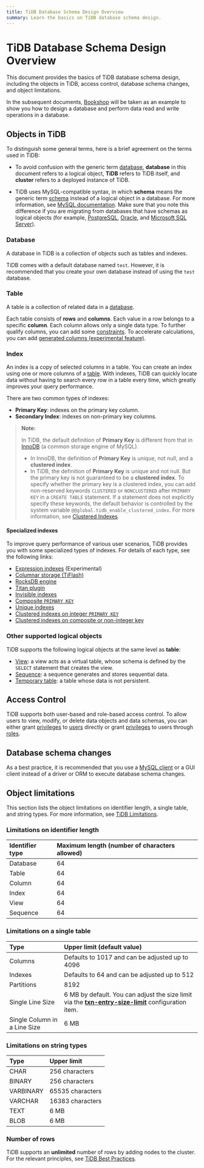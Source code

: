 ```yaml
---
title: TiDB Database Schema Design Overview
summary: Learn the basics on TiDB database schema design.
---
```


# TiDB Database Schema Design Overview

This document provides the basics of TiDB database schema design, including the objects in TiDB, access control, database schema changes, and object limitations.

In the subsequent documents, [Bookshop](/develop/dev-guide-bookshop-schema-design.md) will be taken as an example to show you how to design a database and perform data read and write operations in a database.

## Objects in TiDB

To distinguish some general terms, here is a brief agreement on the terms used in TiDB:

- To avoid confusion with the generic term [database](https://en.wikipedia.org/wiki/Database), **database** in this document refers to a logical object, **TiDB** refers to TiDB itself, and **cluster** refers to a deployed instance of TiDB.

- TiDB uses MySQL-compatible syntax, in which **schema** means the generic term [schema](https://en.wiktionary.org/wiki/schema) instead of a logical object in a database. For more information, see [MySQL documentation](https://dev.mysql.com/doc/refman/8.0/en/create-database.html). Make sure that you note this difference if you are migrating from databases that have schemas as logical objects (for example, [PostgreSQL](https://www.postgresql.org/docs/current/ddl-schemas.html), [Oracle](https://docs.oracle.com/en/database/oracle/oracle-database/21/tdddg/creating-managing-schema-objects.html), and [Microsoft SQL Server](https://docs.microsoft.com/en-us/sql/relational-databases/security/authentication-access/create-a-database-schema?view=sql-server-ver15)).

### Database

A database in TiDB is a collection of objects such as tables and indexes.

TiDB comes with a default database named `test`. However, it is recommended that you create your own database instead of using the `test` database.

### Table

A table is a collection of related data in a [database](#database).

Each table consists of **rows** and **columns**. Each value in a row belongs to a specific **column**. Each column allows only a single data type. To further qualify columns, you can add some [constraints](/constraints.md). To accelerate calculations, you can add [generated columns (experimental feature)](/generated-columns.md).

### Index

An index is a copy of selected columns in a table. You can create an index using one or more columns of a [table](#table). With indexes, TiDB can quickly locate data without having to search every row in a table every time, which greatly improves your query performance.

There are two common types of indexes:

- **Primary Key**: indexes on the primary key column.
- **Secondary Index**: indexes on non-primary key columns.

> **Note:**
>
> In TiDB, the default definition of **Primary Key** is different from that in [InnoDB](https://mariadb.com/kb/en/innodb/) (a common storage engine of MySQL).
>
> - In InnoDB, the definition of **Primary Key** is unique, not null, and a **clustered index**.
> - In TiDB, the definition of **Primary Key** is unique and not null. But the primary key is not guaranteed to be a **clustered index**. To specify whether the primary key is a clustered index, you can add non-reserved keywords `CLUSTERED` or `NONCLUSTERED` after `PRIMARY KEY` in a `CREATE TABLE` statement. If a statement does not explicitly specify these keywords, the default behavior is controlled by the system variable `@@global.tidb_enable_clustered_index`. For more information, see [Clustered Indexes](/clustered-indexes.md).

#### Specialized indexes

To improve query performance of various user scenarios, TiDB provides you with some specialized types of indexes. For details of each type, see the following links:

- [Expression indexes](/sql-statements/sql-statement-create-index.md#expression-index) (Experimental)
- [Columnar storage (TiFlash)](/tiflash/tiflash-overview.md)
- [RocksDB engine](/storage-engine/rocksdb-overview.md)
- [Titan plugin](/storage-engine/titan-overview.md)
- [Invisible indexes](/sql-statements/sql-statement-add-index.md)
- [Composite `PRIMARY KEY`](/constraints.md#primary-key)
- [Unique indexes](/constraints.md#unique-key)
- [Clustered indexes on integer `PRIMARY KEY`](/constraints.md)
- [Clustered indexes on composite or non-integer key](/constraints.md)

### Other supported logical objects

TiDB supports the following logical objects at the same level as **table**:

- [View](/views.md): a view acts as a virtual table, whose schema is defined by the `SELECT` statement that creates the view.
- [Sequence](/sql-statements/sql-statement-create-sequence.md): a sequence generates and stores sequential data.
- [Temporary table](/temporary-tables.md): a table whose data is not persistent.

## Access Control

TiDB supports both user-based and role-based access control. To allow users to view, modify, or delete data objects and data schemas, you can either grant [privileges](/privilege-management.md) to [users](/user-account-management.md) directly or grant [privileges](/privilege-management.md) to users through [roles](/role-based-access-control.md).

## Database schema changes

As a best practice, it is recommended that you use a [MySQL client](https://dev.mysql.com/doc/refman/8.0/en/mysql.html) or a GUI client instead of a driver or ORM to execute database schema changes.

## Object limitations

This section lists the object limitations on identifier length, a single table, and string types. For more information, see [TiDB Limitations](/tidb-limitations.md).

### Limitations on identifier length

| Identifier type | Maximum length (number of characters allowed) |
|:---------|:--------------|
| Database | 64 |
| Table    | 64 |
| Column   | 64 |
| Index    | 64 |
| View     | 64 |
| Sequence | 64 |

### Limitations on a single table

| Type       | Upper limit (default value)  |
|:----------|:----------|
| Columns   | Defaults to 1017 and can be adjusted up to 4096     |
| Indexes   |  Defaults to 64 and can be adjusted up to 512        |
| Partitions | 8192     |
| Single Line Size | 6 MB by default. You can adjust the size limit via the [**txn-entry-size-limit**](/tidb-configuration-file.md#txn-entry-size-limit-new-in-v50) configuration item. |
| Single Column in a Line Size | 6 MB       |

### Limitations on string types

| Type       | Upper limit   |
|:----------|:----------|
| CHAR       | 256 characters      |
| BINARY     | 256 characters      |
| VARBINARY  | 65535 characters    |
| VARCHAR    | 16383 characters    |
| TEXT       | 6 MB                |
| BLOB       | 6 MB                |

### Number of rows

TiDB supports an **unlimited** number of rows by adding nodes to the cluster. For the relevant principles, see [TiDB Best Practices](/best-practices/tidb-best-practices.md).
